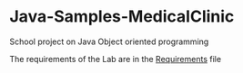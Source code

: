 # Java-Samples-MedicalClinic
School project on Java Object oriented programming

The requirements of the Lab are in the [Requirements](./blob/main/Requirement.html "Requirements") file
